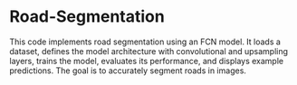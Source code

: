 # Road-Segmentation
This code implements road segmentation using an FCN model. It loads a dataset, defines the model architecture with convolutional and upsampling layers, trains the model, evaluates its performance, and displays example predictions. The goal is to accurately segment roads in images.
